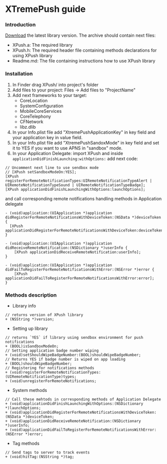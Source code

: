 XTremePush guide
==================

### Introduction


[Download](http://www.google.com) the latest library version. The archive should contain next files:

* XPush.a: The required library
* XPush.h: The required header file containing methods declarations for using XPush library
* Readme.md: The file containing instructions how to use XPush library

### Installation

1. In Finder drag XPush/ into project's folder
2. Add files to your project: Files -> Add files to "ProjectName"
3. Add next frameworks to your target:
	* CoreLocation
	* SystemConfiguration
	* MobileCoreServices
	* CoreTelephony
	* CFNetwork
	* libz.dlib
4. In your Info.plist file add "XtremePushApplicationKey" in key field and your application key in value field.
5. In your Info.plist file add "XtremePushSandoxMode" in key field and set it to YES if you want to use APNS in "sandbox" mode.
6. In your Application Delegate: import XPush and inside `applicationDidFinishLaunching:withOptions:` add next code:

```objc
// Uncomment next line to use sendbox mode
// [XPush setSandboxModeOn:YES];
[XPush registerForRemoteNotificationTypes:UIRemoteNotificationTypeAlert | UIRemoteNotificationTypeSound | UIRemoteNotificationTypeBadge];
[XPush applicationDidFinishLaunchingWithOptions:launchOptions];
```

and call corresponding remote notifications handling methods in Application delegate

```objc
- (void)application:(UIApplication *)application didRegisterForRemoteNotificationsWithDeviceToken:(NSData *)deviceToken {
  [XPush applicationDidRegisterForRemoteNotificationsWithDeviceToken:deviceToken];
}

- (void)application:(UIApplication *)application didReceiveRemoteNotification:(NSDictionary *)userInfo {
	[XPush applicationDidReceiveRemoteNotification:userInfo];
}

- (void)application:(UIApplication *)application didFailToRegisterForRemoteNotificationsWithError:(NSError *)error {
	[XPush applicationDidFailToRegisterForRemoteNotificationsWithError:error];
}
```

### Methods description

* Library info

```objc
// returns version of XPush library
+ (NSString *)version;
```

* Setting up library

```objc
// returns `YES` if library using sendbox environment for push notifications
+ (BOOL)isSandboxModeOn;
// Setting application badge number wiping
+ (void)setShouldWipeBadgeNumber:(BOOL)shouldWipeBadgeNumber;
// Returns YES if badge number is wiped on app loading
+ (BOOL)shouldWipeBadgeNumber;
// Registering for notifications methods
+ (void)registerForRemoteNotificationTypes:(UIRemoteNotificationType)types;
+ (void)unregisterForRemoteNotifications;
```

* System methods

```objc
// Call these mehtods in corresponding methods of Application Delegate
+ (void)applicationDidFinishLaunchingWithOptions:(NSDictionary *)launchOptions;
+ (void)applicationDidRegisterForRemoteNotificationsWithDeviceToken:(NSData *)deviceToken;
+ (void)applicationDidReceiveRemoteNotification:(NSDictionary *)userInfo;
+ (void)applicationDidFailToRegisterForRemoteNotificationsWithError:(NSError *)error;
```

* Tag methods

```objc
// Send tags to server to track events
+ (void)hitTag:(NSString *)tag;
```
